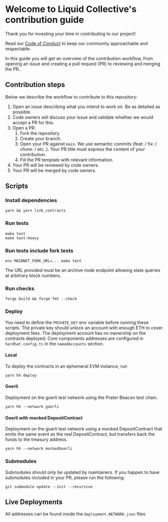 # Welcome to Liquid Collective's contribution guide
Thank you for investing your time in contributing to our project!

Read our [Code of Conduct](./CODE_OF_CONDUCT.md) to keep our community approachable and respectable.

In this guide you will get an overview of the contribution workflow, from opening an issue and creating a pull request (PR) to reviewing and merging the PR.

## Contribution steps
Below we describe the workflow to contribute to this repository:

1. Open an issue describing what you intend to work on. Be as detailed as possible.
2. Code owners will discuss your issue and validate whether we would accept a PR for this.
3. Open a PR:
   1. Fork the repository.
   2. Create your branch.
   3. Open your PR against `main`. We use semantic commits (feat: / fix: / chore: / etc..). Your PR title must express the content of your contribution.
   4. Fill the PR template with relevant information.
4. Your PR will be reviewed by code owners.
5. Your PR will be merged by code owners.

## Scripts

### Install dependencies
```
yarn && yarn link_contracts
```

### Run tests

```
make test
make test-heavy
```

### Run tests include fork tests
```
env MAINNET_FORK_URL=... make test
```

The URL provided must be an archive node endpoint allowing state queries at arbitrary block numbers.

### Run checks
```
forge build && forge fmt --check
```

### Deploy
You need to define the `PRIVATE_KEY` env variable before running these scripts. The private key should unlock an account with enough ETH to cover deployment fees. The deployment account has no ownership on the contracts deployed. Core components addresses are configured in `hardhat.config.ts` in the `namedAccounts` section.

#### Local
To deploy the contracts in an ephemeral EVM instance, run
```
yarn hh deploy
```

#### Goerli
Deployment on the goerli test network using the Prater Beacon test chain.
```
yarn hh --network goerli
```

#### Goerli with mocked DepositContract
Deployment on the goerli test network using a mocked DepositContract that emits the same event as the real DepositContract, but transfers back the funds to the treasury address.
```
yarn hh --network mockedGoerli
```
### Submodules
Submodules should only be updated by maintainers. If you happen to have submodules included in your PR, please run the following:
```
git submodule update --init --recursive
```

## Live Deployments
All addresses can be found inside the `deployment.NETWORK.json` files

